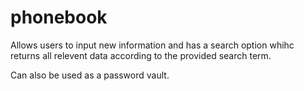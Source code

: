 # phonebook
Allows users to input new information and has a search option whihc returns all relevent data according to the provided search term.

Can also be used as a password vault.
